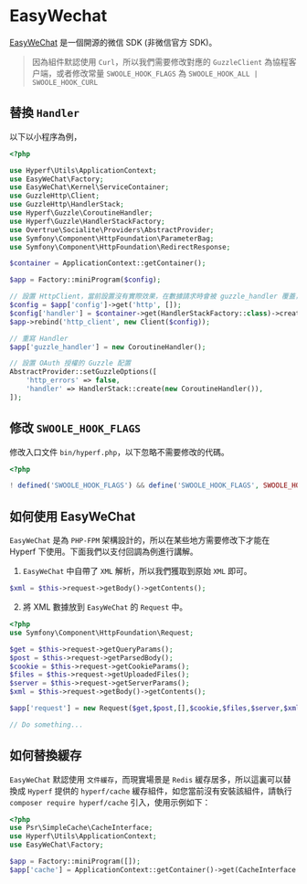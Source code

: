 # EasyWechat

[EasyWeChat](https://www.easywechat.com/) 是一個開源的微信 SDK (非微信官方 SDK)。

> 因為組件默認使用 `Curl`，所以我們需要修改對應的 `GuzzleClient` 為協程客户端，或者修改常量 `SWOOLE_HOOK_FLAGS` 為 `SWOOLE_HOOK_ALL | SWOOLE_HOOK_CURL`

## 替換 `Handler`

以下以小程序為例，

```php
<?php

use Hyperf\Utils\ApplicationContext;
use EasyWeChat\Factory;
use EasyWeChat\Kernel\ServiceContainer;
use GuzzleHttp\Client;
use GuzzleHttp\HandlerStack;
use Hyperf\Guzzle\CoroutineHandler;
use Hyperf\Guzzle\HandlerStackFactory;
use Overtrue\Socialite\Providers\AbstractProvider;
use Symfony\Component\HttpFoundation\ParameterBag;
use Symfony\Component\HttpFoundation\RedirectResponse;

$container = ApplicationContext::getContainer();

$app = Factory::miniProgram($config);

// 設置 HttpClient，當前設置沒有實際效果，在數據請求時會被 guzzle_handler 覆蓋，但不保證 EasyWeChat 後面會修改這裏。
$config = $app['config']->get('http', []);
$config['handler'] = $container->get(HandlerStackFactory::class)->create();
$app->rebind('http_client', new Client($config));

// 重寫 Handler
$app['guzzle_handler'] = new CoroutineHandler();

// 設置 OAuth 授權的 Guzzle 配置
AbstractProvider::setGuzzleOptions([
    'http_errors' => false,
    'handler' => HandlerStack::create(new CoroutineHandler()),
]);
```

## 修改 `SWOOLE_HOOK_FLAGS`

修改入口文件 `bin/hyperf.php`，以下忽略不需要修改的代碼。

```php
<?php

! defined('SWOOLE_HOOK_FLAGS') && define('SWOOLE_HOOK_FLAGS', SWOOLE_HOOK_ALL | SWOOLE_HOOK_CURL);

```

## 如何使用 EasyWeChat

`EasyWeChat` 是為 `PHP-FPM` 架構設計的，所以在某些地方需要修改下才能在 Hyperf 下使用。下面我們以支付回調為例進行講解。

1. `EasyWeChat` 中自帶了 `XML` 解析，所以我們獲取到原始 `XML` 即可。

```php
$xml = $this->request->getBody()->getContents();
```

2. 將 XML 數據放到 `EasyWeChat` 的 `Request` 中。

```php
<?php
use Symfony\Component\HttpFoundation\Request;

$get = $this->request->getQueryParams();
$post = $this->request->getParsedBody();
$cookie = $this->request->getCookieParams();
$files = $this->request->getUploadedFiles();
$server = $this->request->getServerParams();
$xml = $this->request->getBody()->getContents();

$app['request'] = new Request($get,$post,[],$cookie,$files,$server,$xml);

// Do something...
```

## 如何替換緩存

`EasyWeChat` 默認使用 `文件緩存`，而現實場景是 `Redis` 緩存居多，所以這裏可以替換成 `Hyperf` 提供的 `hyperf/cache` 緩存組件，如您當前沒有安裝該組件，請執行 `composer require hyperf/cache` 引入，使用示例如下：

```php
<?php
use Psr\SimpleCache\CacheInterface;
use Hyperf\Utils\ApplicationContext;
use EasyWeChat\Factory;

$app = Factory::miniProgram([]);
$app['cache'] = ApplicationContext::getContainer()->get(CacheInterface::class);

```
